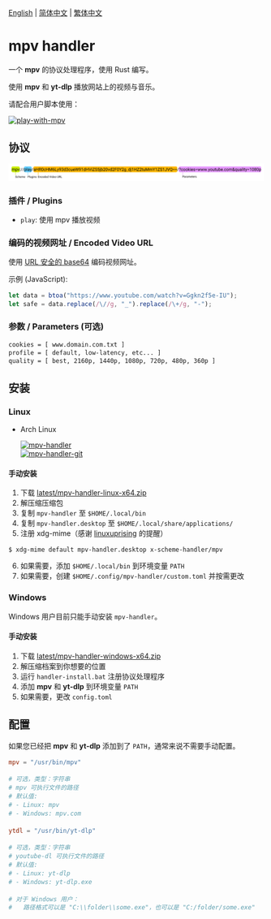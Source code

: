 [English][readme-en] | [简体中文][readme-zh-hans] | [繁体中文][readme-zh-hant]

[readme-en]: https://github.com/akiirui/mpv-handler/blob/main/README.md
[readme-zh-hans]: https://github.com/akiirui/mpv-handler/blob/main/README.zh-Hans.md
[readme-zh-hant]: https://github.com/akiirui/mpv-handler/blob/main/README.zh-Hant.md

# mpv handler

一个 **mpv** 的协议处理程序，使用 Rust 编写。

使用 **mpv** 和 **yt-dlp** 播放网站上的视频与音乐。

请配合用户脚本使用：

[![play-with-mpv][badges-play-with-mpv]][greasyfork-play-with-mpv]

## 协议

![](share/proto.png)

### 插件 / Plugins

- `play`: 使用 mpv 播放视频

### 编码的视频网址 / Encoded Video URL

使用 [URL 安全的 base64][wiki-url-base64] 编码视频网址。

示例 (JavaScript):

```javascript
let data = btoa("https://www.youtube.com/watch?v=Ggkn2f5e-IU");
let safe = data.replace(/\//g, "_").replace(/\+/g, "-");
```

### 参数 / Parameters (可选)

```
cookies = [ www.domain.com.txt ]
profile = [ default, low-latency, etc... ]
quality = [ best, 2160p, 1440p, 1080p, 720p, 480p, 360p ]
```

## 安装

### Linux

- Arch Linux

  [![mpv-handler][badges-aur]][download-aur] \
  [![mpv-handler-git][badges-aur-git]][download-aur-git]

#### 手动安装

1. 下载 [latest/mpv-handler-linux-x64.zip][download-linux]
2. 解压缩压缩包
3. 复制 `mpv-handler` 至 `$HOME/.local/bin`
4. 复制 `mpv-handler.desktop` 至 `$HOME/.local/share/applications/`
5. 注册 xdg-mime（感谢 [linuxuprising][linuxuprising] 的提醒）

```
$ xdg-mime default mpv-handler.desktop x-scheme-handler/mpv
```

6. 如果需要，添加 `$HOME/.local/bin` 到环境变量 `PATH`
7. 如果需要，创建 `$HOME/.config/mpv-handler/custom.toml` 并按需更改

### Windows

Windows 用户目前只能手动安装 `mpv-handler`。

#### 手动安装

1. 下载 [latest/mpv-handler-windows-x64.zip][download-windows]
2. 解压缩档案到你想要的位置
3. 运行 `handler-install.bat` 注册协议处理程序
4. 添加 **mpv** 和 **yt-dlp** 到环境变量 `PATH`
5. 如果需要，更改 `config.toml`

## 配置

如果您已经把 **mpv** 和 **yt-dlp** 添加到了 `PATH`，通常来说不需要手动配置。

```toml
mpv = "/usr/bin/mpv"

# 可选，类型：字符串
# mpv 可执行文件的路径
# 默认值:
# - Linux: mpv
# - Windows: mpv.com

ytdl = "/usr/bin/yt-dlp"

# 可选，类型：字符串
# youtube-dl 可执行文件的路径
# 默认值:
# - Linux: yt-dlp
# - Windows: yt-dlp.exe

# 对于 Windows 用户：
#   路径格式可以是 "C:\\folder\\some.exe"，也可以是 "C:/folder/some.exe"
```

[wiki-url-base64]: https://en.wikipedia.org/wiki/Base64#URL_applications
[badges-aur-git]: https://img.shields.io/aur/version/mpv-handler-git?label=mpv-handler-git&style=for-the-badge
[badges-aur]: https://img.shields.io/aur/version/mpv-handler?label=mpv-handler&style=for-the-badge
[badges-play-with-mpv]: https://img.shields.io/badge/dynamic/json?style=for-the-badge&label=play-with-mpv&prefix=v&query=version&url=https%3A%2F%2Fgreasyfork.org%2Fscripts%2F416271.json
[download-aur-git]: https://aur.archlinux.org/packages/mpv-handler-git/
[download-aur]: https://aur.archlinux.org/packages/mpv-handler/
[download-linux]: https://github.com/akiirui/mpv-handler/releases/latest/download/mpv-handler-linux-x64.zip
[download-windows]: https://github.com/akiirui/mpv-handler/releases/latest/download/mpv-handler-windows-x64.zip
[greasyfork-play-with-mpv]: https://greasyfork.org/scripts/416271-play-with-mpv
[linuxuprising]: https://www.linuxuprising.com/2021/07/open-youtube-and-more-videos-from-your.html
